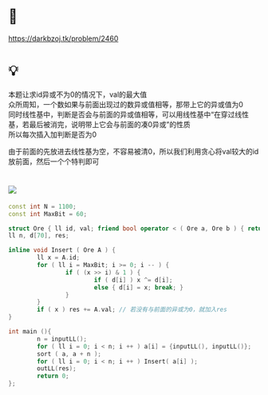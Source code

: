 # 🔗
https://darkbzoj.tk/problem/2460

# 💡
本题让求id异或不为0的情况下，val的最大值  
众所周知，一个数如果与前面出现过的数异或值相等，那带上它的异或值为0  
同时线性基中，判断是否会与前面的异或值相等，可以用线性基中“在穿过线性基，若最后被消完，说明带上它会与前面的凑0异或”的性质  
所以每次插入加判断是否为0    

由于前面的先放进去线性基为空，不容易被清0，所以我们利用贪心将val较大的id放前面，然后一个个特判即可  

# <img src="https://img-blog.csdnimg.cn/20210713144601841.png" >
```cpp
const int N = 1100;
const int MaxBit = 60;

struct Ore { ll id, val; friend bool operator < ( Ore a, Ore b ) { return a.val > b.val; }}a[N]; // 按价值升序排序
ll n, d[70], res;

inline void Insert ( Ore A ) {
        ll x = A.id;
        for ( ll i = MaxBit; i >= 0; i -- ) {
                if ( (x >> i) & 1 ) {
                        if ( d[i] ) x ^= d[i];
                        else { d[i] = x; break; }
                }
        }
        if ( x ) res += A.val; // 若没有与前面的异或为0，就加入res
}

int main (){
        n = inputLL();
        for ( ll i = 0; i < n; i ++ ) a[i] = {inputLL(), inputLL()};
        sort ( a, a + n );
        for ( ll i = 0; i < n; i ++ ) Insert( a[i] );
        outLL(res);
        return 0;
};
```


